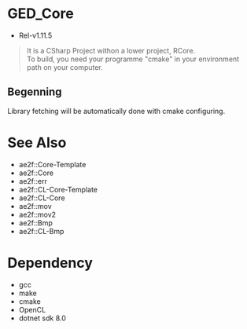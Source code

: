 # GED_Core
- Rel-v1.11.5
> It is a CSharp Project withon a lower project, RCore.  
> To build, you need your programme "cmake" in your environment path on your computer.

## Begenning
Library fetching will be automatically done with cmake configuring.

# See Also
- ae2f::Core-Template
- ae2f::Core
- ae2f::err
- ae2f::CL-Core-Template
- ae2f::CL-Core
- ae2f::mov
- ae2f::mov2
- ae2f::Bmp
- ae2f::CL-Bmp

# Dependency
- gcc
- make
- cmake
- OpenCL
- dotnet sdk 8.0